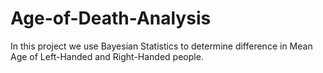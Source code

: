 # Age-of-Death-Analysis
In this project we use Bayesian Statistics to determine difference in Mean Age of Left-Handed and Right-Handed people.
